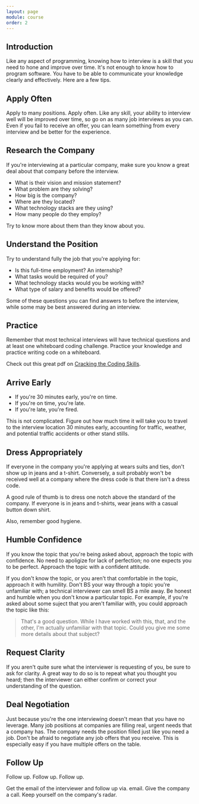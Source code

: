```yaml
---
layout: page
module: course
order: 2
---
```


## Introduction

Like any aspect of programming, knowing how to interview is a skill that you need to hone and improve over time. It's not enough to know how to program software. You have to be able to communicate your knowledge clearly and effectively. Here are a few tips.

## Apply Often

Apply to many positions. Apply often. Like any skill, your ability to interview well will be improved over time, so go on as many job interviews as you can. Even if you fail to receive an offer, you can learn something from every interview and be better for the experience.

## Research the Company

If you're interviewing at a particular company, make sure you know a great deal about that company before the interview.

* What is their vision and mission statement?
* What problem are they solving?
* How big is the company?
* Where are they located?
* What technology stacks are they using?
* How many people do they employ?

Try to know more about them than they know about you.

## Understand the Position

Try to understand fully the job that you're applying for:

* Is this full-time employment? An internship?
* What tasks would be required of you?
* What technology stacks would you be working with?
* What type of salary and benefits would be offered?

Some of these questions you can find answers to before the interview, while some may be best answered during an interview.

## Practice

Remember that most technical interviews will have technical questions and at least one whiteboard coding challenge. Practice your knowledge and practice writing code on a whiteboard.

Check out this great pdf on [Cracking the Coding Skills](http://www.crackingthecodinginterview.com/uploads/6/5/2/8/6528028/cracking_the_coding_skills_-_v6.pdf).

## Arrive Early

* If you're 30 minutes early, you're on time.
* If you're on time, you're late.
* If you're late, you're fired.

This is not complicated. Figure out how much time it will take you to travel to the interview location 30 minutes early, accounting for traffic, weather, and potential traffic accidents or other stand stills.

## Dress Appropriately

If everyone in the company you're applying at wears suits and ties, don't show up in jeans and a t-shirt. Conversely, a suit probably won't be received well at a company where the dress code is that there isn't a dress code.

A good rule of thumb is to dress one notch above the standard of the company. If everyone is in jeans and t-shirts, wear jeans with a casual button down shirt.

Also, remember good hygiene.

## Humble Confidence

If you know the topic that you're being asked about, approach the topic with confidence. No need to apoligize for lack of perfection; no one expects you to be perfect. Approach the topic with a confident attitude.

If you don't know the topic, or you aren't that comfortable in the topic, approach it with humility. Don't BS your way through a topic you're unfamiliar with; a technical interviewer can smell BS a mile away. Be honest and humble when you don't know a particular topic. For example, if you're asked about some suject that you aren't familiar with, you could approach the topic like this:

> That's a good question. While I have worked with this, that, and the other, I'm actually unfamiliar with that topic. Could you give me some more details about that subject?

## Request Clarity

If you aren't quite sure what the interviewer is requesting of you, be sure to ask for clarity. A great way to do so is to repeat what you thought you heard; then the interviewer can either confirm or correct your understanding of the question.

## Deal Negotiation

Just because you're the one interviewing doesn't mean that you have no leverage. Many job positions at companies are filling real, urgent needs that a company has. The company needs the position filled just like you need a job. Don't be afraid to negotiate any job offers that you receive. This is especially easy if you have multiple offers on the table.

## Follow Up

Follow up. Follow up. Follow up.

Get the email of the interviewer and follow up via. email. Give the company a call. Keep yourself on the company's radar.
